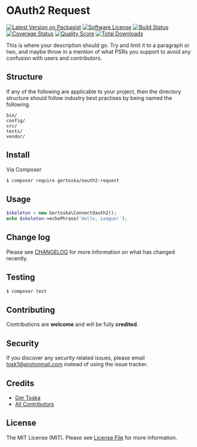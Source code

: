 # OAuth2 Request

[![Latest Version on Packagist][ico-version]][link-packagist]
[![Software License][ico-license]](LICENSE.md)
[![Build Status][ico-travis]][link-travis]
[![Coverage Status][ico-scrutinizer]][link-scrutinizer]
[![Quality Score][ico-code-quality]][link-code-quality]
[![Total Downloads][ico-downloads]][link-downloads]

This is where your description should go. Try and limit it to a paragraph or two, and maybe throw in a mention of what
PSRs you support to avoid any confusion with users and contributors.

## Structure

If any of the following are applicable to your project, then the directory structure should follow industry best practises by being named the following.

```
bin/        
config/
src/
tests/
vendor/
```


## Install

Via Composer

``` bash
$ composer require gertoska/oauth2-request
```

## Usage

``` php
$skeleton = new Gertoska\ConnectOauth2();
echo $skeleton->echoPhrase('Hello, League!');
```

## Change log

Please see [CHANGELOG](CHANGELOG.md) for more information on what has changed recently.

## Testing

``` bash
$ composer test
```

## Contributing

Contributions are **welcome** and will be fully **credited**.

## Security

If you discover any security related issues, please email tosk1@protonmail.com instead of using the issue tracker.

## Credits

- [Ger Toska][link-author]
- [All Contributors][link-contributors]

## License

The MIT License (MIT). Please see [License File](LICENSE.md) for more information.

[ico-version]: https://img.shields.io/packagist/v/gertoska/oauth2-request.svg?style=flat-square
[ico-license]: https://img.shields.io/badge/license-MIT-brightgreen.svg?style=flat-square
[ico-travis]: https://img.shields.io/travis/gertoska/oauth2-request/master.svg?style=flat-square
[ico-scrutinizer]: https://img.shields.io/scrutinizer/coverage/g/gertoska/oauth2-request.svg?style=flat-square
[ico-code-quality]: https://img.shields.io/scrutinizer/g/gertoska/oauth2-request.svg?style=flat-square
[ico-downloads]: https://img.shields.io/packagist/dt/gertoska/oauth2-request.svg?style=flat-square

[link-packagist]: https://packagist.org/packages/gertoska/oauth2-request
[link-travis]: https://travis-ci.org/gertoska/oauth2-request
[link-scrutinizer]: https://scrutinizer-ci.com/g/gertoska/oauth2-request/code-structure
[link-code-quality]: https://scrutinizer-ci.com/g/gertoska/oauth2-request
[link-downloads]: https://packagist.org/packages/gertoska/oauth2-request
[link-author]: https://github.com/gertoska
[link-contributors]: ../../contributors
